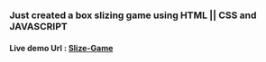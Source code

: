 ### Just created a box slizing game using HTML || CSS and JAVASCRIPT


#### Live demo Url : <a href="">Slize-Game</a>